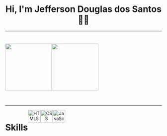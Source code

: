 <div align="center">
<h1>Hi, I'm Jefferson Douglas dos Santos 👍🏿</h1>
</div>

<hr>
<div align="center" style="display: flex; margin-top: 40px;">
<img height="150em" src="https://github-readme-stats.vercel.app/api?username=jersdouglas&show_icons=true&theme=tokyonight"/>
<img height="150em" src="https://github-readme-stats.vercel.app/api/top-langs/?username=jersdouglas&layout=compact&theme=tokyonight"/>  
</div><br>


<br>


<hr>

<div align="center" style="display: flex"><br/>
  <h1> Skills </h1>
<a href="https://www.w3schools.com/html/default.asp"><img alt="HTML5" height="40" width="40" src="https://cdn.jsdelivr.net/gh/devicons/devicon/icons/html5/html5-original.svg" /></a>
<a href="https://www.w3schools.com/css/default.asp"><img alt="CSS" height="40" width="40" src="https://cdn.jsdelivr.net/gh/devicons/devicon/icons/css3/css3-original.svg" /></a>
<a href="https://www.w3schools.com/js/default.asp"><img alt="JavaScript" height="40" width="40" src="https://cdn.jsdelivr.net/gh/devicons/devicon/icons/javascript/javascript-original.svg" /></a>
</div>

